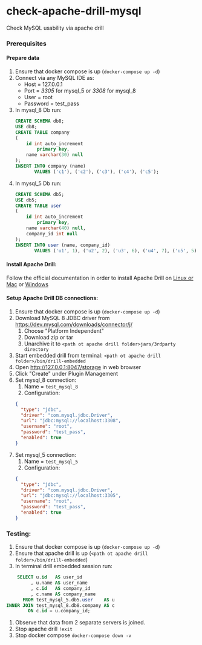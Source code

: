 # check-apache-drill-mysql
Check MySQL usability via apache drill

### Prerequisites

#### Prepare data

1. Ensure that docker compose is up (`docker-compose up -d`)
1. Connect via any MySQL IDE as:
    * Host = 127.0.0.1
    * Port = _3305_ for mysql_5 or _3308_ for mysql_8
    * User = root
    * Password = test_pass
1. In mysql_8 Db run:
    ```sql
    CREATE SCHEMA db8;
    USE db8;
    CREATE TABLE company
    (
        id int auto_increment
            primary key,
        name varchar(30) null
    );
    INSERT INTO company (name) 
           VALUES ('c1'), ('c2'), ('c3'), ('c4'), ('c5');
    ```
1. In mysql_5 Db run:
    ```sql
    CREATE SCHEMA db5;
    USE db5;
    CREATE TABLE user
    (
        id int auto_increment
            primary key,
        name varchar(40) null,
        company_id int null
    );
    INSERT INTO user (name, company_id)
           VALUES ('u1', 1), ('u2', 2), ('u3', 6), ('u4', 7), ('u5', 5);
    ```

#### Install Apache Drill:

Follow the official documentation in order to install Apache Drill on 
[Linux or Mac](https://drill.apache.org/docs/installing-drill-on-linux-and-mac-os-x/)
or [Windows](https://drill.apache.org/docs/installing-drill-on-windows/)

#### Setup Apache Drill DB connections:

1. Ensure that docker compose is up (`docker-compose up -d`)
1. Download MySQL 8 JDBC driver from https://dev.mysql.com/downloads/connector/j/
    1. Choose "Platform Independent"
    1. Download zip or tar
    1. Unarchive it to `<path ot apache drill folder>jars/3rdparty directory`
1. Start embedded drill from terminal: `<path ot apache drill folder>/bin/drill-embedded` 
1. Open http://127.0.0.1:8047/storage in web browser
1. Click "Create" under Plugin Management
1. Set mysql_8 connection:
    1. Name = `test_mysql_8`
    1. Configuration:
    ```json
    {
      "type": "jdbc",
      "driver": "com.mysql.jdbc.Driver",
      "url": "jdbc:mysql://localhost:3308",
      "username": "root",
      "password": "test_pass",
      "enabled": true
    }  
    ```
1. Set mysql_5 connection:
    1. Name = `test_mysql_5`
    1. Configuration:
    ```json
    {
      "type": "jdbc",
      "driver": "com.mysql.jdbc.Driver",
      "url": "jdbc:mysql://localhost:3305",
      "username": "root",
      "password": "test_pass",
      "enabled": true
    }  
    ```    

### Testing:

1. Ensure that docker compose is up (`docker-compose up -d`)
1. Ensure that apache drill is up (`<path ot apache drill folder>/bin/drill-embedded`)
2. In terminal drill embedded session run:
```sql
    SELECT u.id   AS user_id
         , u.name AS user_name
         , c.id   AS company_id
         , c.name AS company_name 
      FROM test_mysql_5.db5.user    AS u 
INNER JOIN test_mysql_8.db8.company AS c 
        ON c.id = u.company_id;
```
1. Observe that data from 2 separate servers is joined.
1. Stop apache drill `!exit`
1. Stop docker compose `docker-compose down -v`
